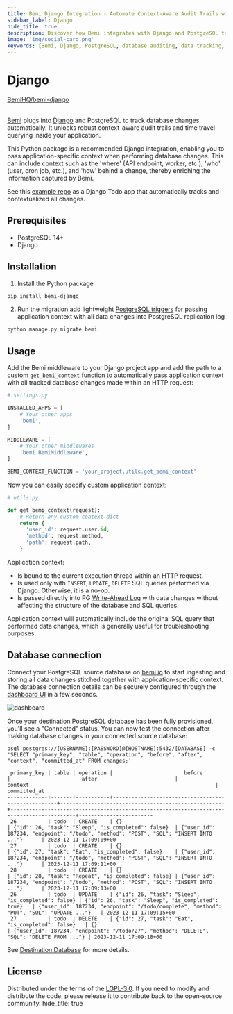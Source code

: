 ```yaml
---
title: Bemi Django Integration - Automate Context-Aware Audit Trails with PostgreSQL
sidebar_label: Django
hide_title: true
description: Discover how Bemi integrates with Django and PostgreSQL to automatically track database changes, providing robust audit trails for your applications. Learn how to install and use the Bemi Django Python package for enhanced data tracking.
image: 'img/social-card.png'
keywords: [Bemi, Django, PostgreSQL, database auditing, data tracking, context-aware audit, application context, audit log, audit trail, data versioning]
---
```


# Django

<a class="github-button" href="https://github.com/BemiHQ/bemi-django" data-size="large" data-show-count="true" aria-label="Star BemiHQ/bemi-django on GitHub">BemiHQ/bemi-django</a>
<br />
<br />

[Bemi](https://bemi.io) plugs into [Django](https://github.com/django/django) and PostgreSQL to track database changes automatically. It unlocks robust context-aware audit trails and time travel querying inside your application.

This Python package is a recommended Django integration, enabling you to pass application-specific context when performing database changes. This can include context such as the 'where' (API endpoint, worker, etc.), 'who' (user, cron job, etc.), and 'how' behind a change, thereby enriching the information captured by Bemi.

See this [example repo](https://github.com/BemiHQ/bemi-django-example) as a Django Todo app that automatically tracks and contextualized all changes.

## Prerequisites

- PostgreSQL 14+
- Django

## Installation

1. Install the Python package

```sh
pip install bemi-django
```

2. Run the migration add lightweight [PostgreSQL triggers](https://www.postgresql.org/docs/current/plpgsql-trigger.html) for passing application context with all data changes into PostgreSQL replication log

```sh
python manage.py migrate bemi
```

## Usage

Add the Bemi middleware to your Django project app and add the path to a custom `get_bemi_context` function to automatically pass application context with all tracked database changes made within an HTTP request:

```py
# settings.py

INSTALLED_APPS = [
    # Your other apps
    'bemi',
]

MIDDLEWARE = [
    # Your other middlewares
    'bemi.BemiMiddleware',
]

BEMI_CONTEXT_FUNCTION = 'your_project.utils.get_bemi_context'
```

Now you can easily specify custom application context:

```py
# utils.py

def get_bemi_context(request):
    # Return any custom context dict
    return {
      'user_id': request.user.id,
      'method': request.method,
      'path': request.path,
    }
```

Application context:

* Is bound to the current execution thread within an HTTP request.
* Is used only with `INSERT`, `UPDATE`, `DELETE` SQL queries performed via Django. Otherwise, it is a no-op.
* Is passed directly into PG [Write-Ahead Log](https://www.postgresql.org/docs/current/wal-intro.html) with data changes without affecting the structure of the database and SQL queries.

Application context will automatically include the original SQL query that performed data changes, which is generally useful for troubleshooting purposes.

## Database connection

Connect your PostgreSQL source database on [bemi.io](https://bemi.io) to start ingesting and storing all data changes stitched together with application-specific context. The database connection details can be securely configured through the [dashboard UI](https://dashboard.bemi.io/log-in?ref=django) in a few seconds.

![dashboard](/img/dashboard.png)

Once your destination PostgreSQL database has been fully provisioned, you'll see a "Connected" status. You can now test the connection after making database changes in your connected source database:

```
psql postgres://[USERNAME]:[PASSWORD]@[HOSTNAME]:5432/[DATABASE] -c 'SELECT "primary_key", "table", "operation", "before", "after", "context", "committed_at" FROM changes;'

 primary_key | table | operation |                       before                       |                       after                         |                        context                                                            |      committed_at
-------------+-------+-----------+----------------------------------------------------+-----------------------------------------------------+-------------------------------------------------------------------------------------------+------------------------
 26          | todo  | CREATE    | {}                                                 | {"id": 26, "task": "Sleep", "is_completed": false}  | {"user_id": 187234, "endpoint": "/todo", "method": "POST", "SQL": "INSERT INTO ..."}      | 2023-12-11 17:09:09+00
 27          | todo  | CREATE    | {}                                                 | {"id": 27, "task": "Eat", "is_completed": false}    | {"user_id": 187234, "endpoint": "/todo", "method": "POST", "SQL": "INSERT INTO ..."}      | 2023-12-11 17:09:11+00
 28          | todo  | CREATE    | {}                                                 | {"id": 28, "task": "Repeat", "is_completed": false} | {"user_id": 187234, "endpoint": "/todo", "method": "POST", "SQL": "INSERT INTO ..."}      | 2023-12-11 17:09:13+00
 26          | todo  | UPDATE    | {"id": 26, "task": "Sleep", "is_completed": false} | {"id": 26, "task": "Sleep", "is_completed": true}   | {"user_id": 187234, "endpoint": "/todo/complete", "method": "PUT", "SQL": "UPDATE ..."}   | 2023-12-11 17:09:15+00
 27          | todo  | DELETE    | {"id": 27, "task": "Eat", "is_completed": false}   | {}                                                  | {"user_id": 187234, "endpoint": "/todo/27", "method": "DELETE", "SQL": "DELETE FROM ..."} | 2023-12-11 17:09:18+00
```

See [Destination Database](/postgresql/destination-database) for more details.

## License

Distributed under the terms of the [LGPL-3.0](https://github.com/BemiHQ/bemi-django/blob/main/LICENSE).
If you need to modify and distribute the code, please release it to contribute back to the open-source community.
hide_title: true
